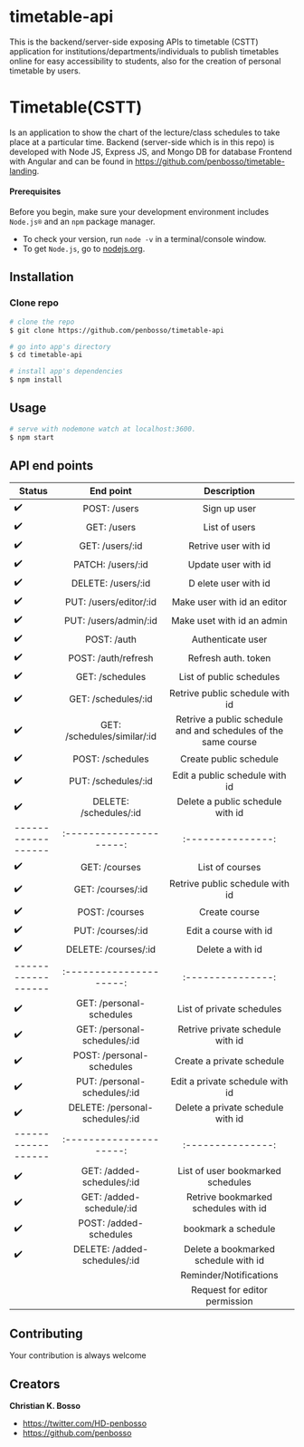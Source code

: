 # timetable-api
This is the backend/server-side exposing APIs to timetable (CSTT) application for institutions/departments/individuals to publish timetables online for easy accessibility to students, also for the creation of personal timetable by users.

# Timetable(CSTT)
Is an application to show the chart of the lecture/class schedules to take place at a particular time. Backend (server-side which is in this repo) is developed with Node JS, Express JS, and Mongo DB for database Frontend with Angular and can be found in https://github.com/penbosso/timetable-landing.

#### Prerequisites
Before you begin, make sure your development environment includes `Node.js®` and an `npm` package manager.

- To check your version, run `node -v` in a terminal/console window.
- To get `Node.js`, go to [nodejs.org](https://nodejs.org/).


## Installation

### Clone repo

``` bash
# clone the repo
$ git clone https://github.com/penbosso/timetable-api

# go into app's directory
$ cd timetable-api

# install app's dependencies
$ npm install
```

## Usage

``` bash
# serve with nodemone watch at localhost:3600.
$ npm start

```

## API end points

| Status          | End point      | Description       |
| ------------------|:---------------------:|:---------------: |
| :heavy_check_mark:|POST: /users |Sign up user |
| :heavy_check_mark:|GET: /users |List of users|
| :heavy_check_mark:|GET: /users/:id |Retrive user with id |
| :heavy_check_mark:|PATCH: /users/:id |Update user with id |
| :heavy_check_mark:|DELETE: /users/:id |D elete user with id |
| :heavy_check_mark:|PUT: /users/editor/:id |Make user with id an editor |
| :heavy_check_mark:|PUT: /users/admin/:id |Make uset with id an admin |
| :heavy_check_mark:|POST: /auth |Authenticate user |
| :heavy_check_mark:|POST: /auth/refresh |Refresh auth. token |
| :heavy_check_mark:|GET: /schedules |List of public schedules |
| :heavy_check_mark:|GET: /schedules/:id |Retrive public schedule with id |
| :heavy_check_mark:|GET: /schedules/similar/:id |Retrive a public schedule and and schedules of the same course |
| :heavy_check_mark:|POST: /schedules |Create public schedule |
| :heavy_check_mark:|PUT: /schedules/:id |Edit a public schedule with id|
| :heavy_check_mark:|DELETE: /schedules/:id |Delete a public schedule with id|
| ------------------|:---------------------:|:---------------:|
| :heavy_check_mark:|GET: /courses |List of courses |
| :heavy_check_mark:|GET: /courses/:id |Retrive public schedule with id |
| :heavy_check_mark:|POST: /courses |Create course |
| :heavy_check_mark:|PUT: /courses/:id |Edit a course with id |
| :heavy_check_mark:|DELETE: /courses/:id |Delete a with id |
| ------------------|:---------------------:|:---------------:|
| :heavy_check_mark:|GET: /personal-schedules |List of private schedules |
| :heavy_check_mark:|GET: /personal-schedules/:id |Retrive private schedule with id |
| :heavy_check_mark:|POST: /personal-schedules |Create a private schedule |
| :heavy_check_mark:|PUT: /personal-schedules/:id |Edit a private schedule with id|
| :heavy_check_mark:|DELETE: /personal-schedules/:id |Delete a private schedule with id|
| ------------------|:---------------------:|:---------------:|
| :heavy_check_mark:|GET: /added-schedules/:id |List of user bookmarked schedules |
| :heavy_check_mark:|GET: /added-schedule/:id |Retrive bookmarked schedules with id |
| :heavy_check_mark:|POST: /added-schedules |bookmark a schedule |
| :heavy_check_mark:|DELETE: /added-schedules/:id |Delete a bookmarked schedule with id|
| | |Reminder/Notifications |
| | |Request for editor permission |

## Contributing
Your contribution is always welcome


## Creators

**Christian K. Bosso**

* <https://twitter.com/HD-penbosso>
* <https://github.com/penbosso>
